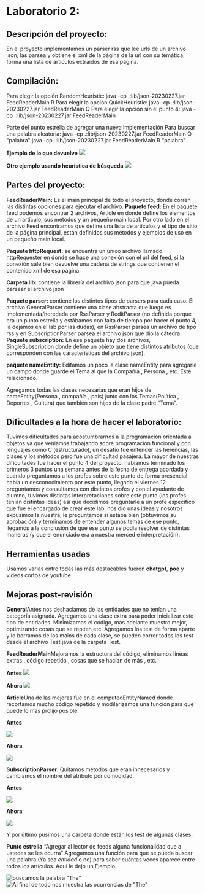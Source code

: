 # **Laboratorio 2:**


## **Descripción del proyecto:**
En el proyecto implementamos un parser rss que lee urls de un archivo json, las parsea y obtiene el xml de la página de la url con su temática, forma una lista de artículos extraídos de esa página.


## **Compilación:**
Para elegir la opción RandomHeuristic: java -cp .:lib/json-20230227.jar FeedReaderMain R
Para elegir la opción QuickHeuristic: java -cp .:lib/json-20230227.jar FeedReaderMain Q
Para elegir la opción sin el punto 4: java -cp .:lib/json-20230227.jar FeedReaderMain


Parte del punto estrella de agregar una nueva implementación
Para buscar una palabra aleatoria: java -cp .:lib/json-20230227.jar FeedReaderMain Q "palabra"
java -cp .:lib/json-20230227.jar FeedReaderMain R "palabra"


**Ejemplo de lo que devuelve**
![](Images/Ejemplo.png)


**Otro ejemplo usando heurística de búsqueda**
![](Images/EjemploHeuristicaR.png)


## **Partes del proyecto:**


**FeedReaderMain:** Es el main principal de todo el proyecto, donde corren las distintas opciones para ejecutar el archivo.
**Paquete feed:** En el paquete feed podemos encontrar 2 archivos, Article en donde define los elementos de un artículo, sus métodos y un pequeño main local. Por otro lado en el archivo Feed encontramos que define una lista de artículos y el tipo de sitio de la página principal, están definidos sus métodos y ejemplos de uso en un pequeño main local.


**Paquete httpRequest:** se encuentra un único archivo llamado httpRequester en donde se hace una conexión con el url del feed, si la conexión sale bien devuelve una cadena de strings que contienen el contenido xml de esa página.


**Carpeta lib:** contiene la librería del archivo json para que java pueda parsear el archivo json


**Paquete parser:** contiene los distintos tipos de parsers para cada caso. El archivo GeneralParser contiene una clase abstracta que luego es implementada/heredada por RssParser y ReditParser (no definida porque era un punto estrella y estábamos con falta de tiempo por hacer el punto 4, la dejamos en el lab por las dudas), en RssParser parsea un archivo de tipo rss y en SubscriptionParser parsea el archivo json que dio la cátedra.
**Paquete subscription:** En ese paquete hay dos archivos, SingleSubscription donde define un objeto que tiene distintos atributos (que corresponden con las características del archivo json).


**paquete nameEntity:** Editamos un poco la clase nameEntity para agregarle un campo donde guarde el Tema al que la Compañía , Persona , etc. Esté relacionado.


Agregamos todas las clases necesarias que eran hijos de nameEntity(Persona , compañía , país) junto con los Temas(Política , Deportes , Cultura) que también son hijos de la clase padre “Tema”.


## **Dificultades a la hora de hacer el laboratorio:**
Tuvimos dificultades para acostumbrarnos a la programación orientada a objetos ya que veníamos trabajando sobre programación funcional y con lenguajes como C (estructurado), un desafío fue entender las herencias, las clases y los métodos pero fue una dificultad pasajera. La mayor de nuestras dificultades fue hacer el punto 4 del proyecto, habíamos terminado los primeros 3 puntos una semana antes de la fecha de entrega acordada y cuando preguntamos a los profes sobre este punto de forma presencial había un desconocimiento por este punto, llegado el viernes 12 preguntamos y consultamos con distintos profes y con el ayudante de alumno, tuvimos distintas interpretaciones sobre este punto (los profes tenían distintas ideas) así que decidimos preguntarle a un profe específico que fue el encargado de crear este lab, nos dio unas ideas y nosotros expusimos la nuestra, le preguntamos si estaba bien (obtuvimos su aprobación) y terminamos de entender algunos temas de ese punto, llegamos a la conclusión de que ese punto se podía resolver de distintas maneras (y que el enunciado era a nuestra merced e interpretación).


## **Herramientas usadas**
Usamos varias entre todas las más destacables fueron **chatgpt**, **poe** y videos cortos de youtube .




## **Mejoras post-revisión**
**General**Antes nos deshaciamos de las entidades que no tenían una categoría asignada.
Agregamos una clase extra para poder inicializar este tipo de entidades.
Minimizamos el código, más adelante muestro mejor, optimizando cosas que se repiten,etc.
Agregamos los test de forma aparte y lo borramos de los mains de cada clase, se pueden correr todos los test desde el archivo Test.java de la carpeta Test.


**FeedReaderMain**Mejoramos la estructura del código, eliminamos líneas extras , código repetido , cosas que se hacían de más , etc.


**Antes**
![](Images/ViejoFeed.png)




**Ahora**
![](Images/NuevoFeed.png)


**Article**Una de las mejoras fue en el computedEntityNamed donde recortamos mucho código repetido y modilarizamos una función para que quede lo mas prolijo posible.


**Antes**


![](Images/ArticleAntes.png)




**Ahora**


![](Images/ArticleAhora.png)


**SubscriptionParser**:
Quitamos métodos que eran innecesarios y cambiamos el nombre del atributo por comodidad.


**Antes**


![](Images/SubscriptionParserAntes.png)




**Ahora**


![](Images/SusbcriptionParserAhora.png)


Y por último pusimos una carpeta donde están los test de algunas clases.


**Punto estrella**
“Agregar al lector de feeds alguna funcionalidad que a ustedes se les ocurra”
Agregamos una función para que se pueda buscar una palabra (Ya sea *entidad* o no) para saber cuántas veces aparece entre todos los artículos. Aquí le dejo un Ejemplo.


![buscamos la palabra "The"](Images/Ejemplosearch.png)
![Al final de todo nos muestra las ocurrencias de "The"](Images/Palabraencontrada.png)
